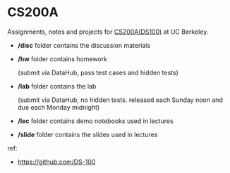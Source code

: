 # CS200A
Assignments, notes and projects for [CS200A(DS100)](http://www.ds100.org/fa18/) at UC Berkeley.

- **/disc** folder contains the discussion materials

- **/hw** folder contains homework

  (submit via DataHub, pass test cases and hidden tests)

- **/lab** folder contains the lab

  (submit via DataHub, no hidden tests. released each Sunday noon and due each Monday midnight)

- **/lec** folder contains demo notebooks used in lectures

- **/slide** folder contains the slides used in lectures

ref:

- https://github.com/DS-100